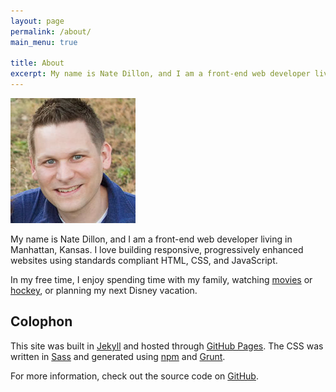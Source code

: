 ```yaml
---
layout: page
permalink: /about/
main_menu: true

title: About
excerpt: My name is Nate Dillon, and I am a front-end web developer living in Manhattan, Kansas.
---
```


<div class="profile-picture">
  <img src="/src/img/profile.jpg" srcset="/src/img/profile@2x.jpg 2x" alt="Nate Dillon profile picture" width="200" height="200">
</div>

My name is Nate Dillon, and I am a front-end web developer living in Manhattan, Kansas. I love building responsive, progressively enhanced websites using standards compliant HTML, CSS, and JavaScript.

In my free time, I enjoy spending time with my family, watching [movies](http://letterboxd.com/natedillon/ "Nate Dillon’s Letterboxd Profile") or [hockey](http://penguins.nhl.com/ "Pittsburgh Penguins"), or planning my next Disney vacation.

## Colophon

This site was built in [Jekyll](https://jekyllrb.com/) and hosted through [GitHub Pages](https://pages.github.com/). The CSS was written in [Sass](http://sass-lang.com/) and generated using [npm](https://www.npmjs.com/) and [Grunt](http://gruntjs.com/).

For more information, check out the source code on [GitHub](https://github.com/natedillon/dnathandillon.com "GitHub - natedillon/dnathandillon.com").
